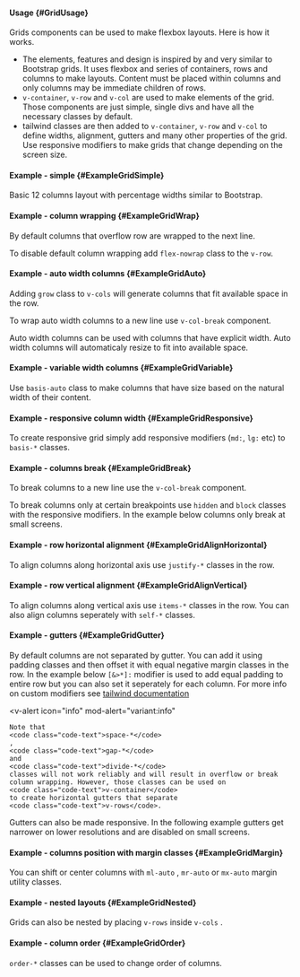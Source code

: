 #### Usage {#GridUsage}

Grids components can be used to make flexbox layouts. Here is how it works.
- The elements, features and design is inspired by and very similar to Bootstrap grids. It uses flexbox and series of containers, rows and columns to make layouts. Content must be placed within columns and only columns may be immediate children of rows.
- `v-container`, `v-row` and `v-col` are used to make elements of the grid. Those components are just simple, single divs and have all the necessary classes by default.
- tailwind classes are then added to `v-container`, `v-row` and `v-col` to define widths, alignment, gutters and many other properties of the grid. Use responsive modifiers to make grids that change depending on the screen size.

<v-divider></v-divider>

#### Example - simple {#ExampleGridSimple}

Basic 12 columns layout with percentage widths similar to Bootstrap.

<div class="example">
  <example name="ExampleGridSimple"></example>
</div>

#### Example - column wrapping {#ExampleGridWrap}

By default columns that overflow row are wrapped to the next line.

<div class="example">
  <example name="ExampleGridWrap"></example>
</div>

To disable default column wrapping add `flex-nowrap` class to the `v-row`.

<div class="example">
  <example name="ExampleGridNowrap"></example>
</div>

#### Example - auto width columns {#ExampleGridAuto}

Adding `grow` class to `v-cols` will generate columns that fit available space in the row.

<div class="example">
  <example name="ExampleGridAuto"></example>
</div>

To wrap auto width columns to a new line use `v-col-break` component.

<div class="example">
  <example name="ExampleGridAutoBreak"></example>
</div>

Auto width columns can be used with columns that have explicit width. Auto width columns will automaticaly resize to fit into available space.

<div class="example">
  <example name="ExampleGridAutoMix"></example>
</div>

#### Example - variable width columns {#ExampleGridVariable}

Use `basis-auto` class to make columns that have size based on the natural width of their content.

<div class="example">
  <example name="ExampleGridVariable"></example>
</div>

#### Example - responsive column width {#ExampleGridResponsive}

To create responsive grid simply add responsive modifiers (`md:`, `lg:` etc) to `basis-*` classes.

<div class="example">
  <example name="ExampleGridResponsive"></example>
</div>

#### Example - columns break {#ExampleGridBreak}

To break columns to a new line use the `v-col-break` component.

<div class="example">
  <example name="ExampleGridBreak"></example>
</div>

To break columns only at certain breakpoints use `hidden` and `block` classes with the responsive modifiers. In the example below columns only break at small screens.

<div class="example">
  <example name="ExampleGridBreakResponsive"></example>
</div>

#### Example - row horizontal alignment {#ExampleGridAlignHorizontal}

To align columns along horizontal axis use `justify-*` classes in the row.

<div class="example">
  <example name="ExampleGridAlignHorizontal"></example>
</div>

#### Example - row vertical alignment {#ExampleGridAlignVertical}

To align columns along vertical axis use `items-*` classes in the row. You can also align columns seperately with `self-*` classes.

<div class="example">
  <example name="ExampleGridAlignVertical"></example>
</div>

#### Example - gutters {#ExampleGridGutter}

By default columns are not separated by gutter. You can add it using padding classes and then offset it with equal negative margin classes in the row. In the example below `[&>*]:` modifier is used to add equal padding to entire row but you can also set it seperately for each column. For more info on custom modifiers see [tailwind documentation](https://tailwindcss.com/docs/hover-focus-and-other-states#using-arbitrary-variants)

  <v-alert
    icon="info"
    mod-alert="variant:info"
  >
    Note that
    <code class="code-text">space-*</code>
    ,
    <code class="code-text">gap-*</code>
    and
    <code class="code-text">divide-*</code>
    classes will not work reliably and will result in overflow or break
    column wrapping. However, those classes can be used on
    <code class="code-text">v-container</code>
    to create horizontal gutters that separate
    <code class="code-text">v-rows</code>.
  </v-alert>

<div class="example">
  <example name="ExampleGridGutter"></example>
</div>

Gutters can also be made responsive. In the following example gutters get narrower on lower resolutions and are disabled on small screens.

<div class="example">
  <example name="ExampleGridGutterResponsive"></example>
</div>

#### Example - columns position with margin classes {#ExampleGridMargin}

You can shift or center columns with `ml-auto` , `mr-auto` or `mx-auto` margin utility classes.

<div class="example">
  <example name="ExampleGridMargin"></example>
</div>

#### Example - nested layouts {#ExampleGridNested}

Grids can also be nested by placing `v-rows` inside `v-cols` .

<div class="example">
  <example name="ExampleGridNested"></example>
</div>

#### Example - column order {#ExampleGridOrder}

`order-*` classes can be used to change order of columns.

<div class="example">
  <example name="ExampleGridOrder"></example>
</div>
